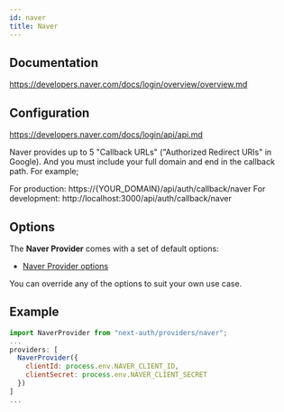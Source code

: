 ```yaml
---
id: naver
title: Naver
---
```


## Documentation

https://developers.naver.com/docs/login/overview/overview.md

## Configuration

https://developers.naver.com/docs/login/api/api.md

Naver provides up to 5 "Callback URLs" ("Authorized Redirect URIs" in Google). And you must include your full domain and end in the callback path. For example;

For production: https://{YOUR_DOMAIN}/api/auth/callback/naver
For development: http://localhost:3000/api/auth/callback/naver

## Options

The **Naver Provider** comes with a set of default options:

- [Naver Provider options](https://github.com/nextauthjs/next-auth/blob/main/packages/next-auth/src/providers/naver.ts)

You can override any of the options to suit your own use case.

## Example

```js
import NaverProvider from "next-auth/providers/naver";
...
providers: [
  NaverProvider({
    clientId: process.env.NAVER_CLIENT_ID,
    clientSecret: process.env.NAVER_CLIENT_SECRET
  })
]
...
```

